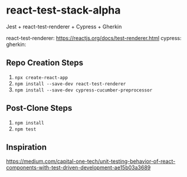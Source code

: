 # react-test-stack-alpha
Jest + react-test-renderer + Cypress + Gherkin

react-test-renderer: https://reactjs.org/docs/test-renderer.html
cypress:
gherkin:

## Repo Creation Steps
1. `npx create-react-app`
2. `npm install --save-dev react-test-renderer`
3. `npm install --save-dev cypress-cucumber-preprocessor`

## Post-Clone Steps
1. `npm install`
2. `npm test`

## Inspiration
https://medium.com/capital-one-tech/unit-testing-behavior-of-react-components-with-test-driven-development-ae15b03a3689
